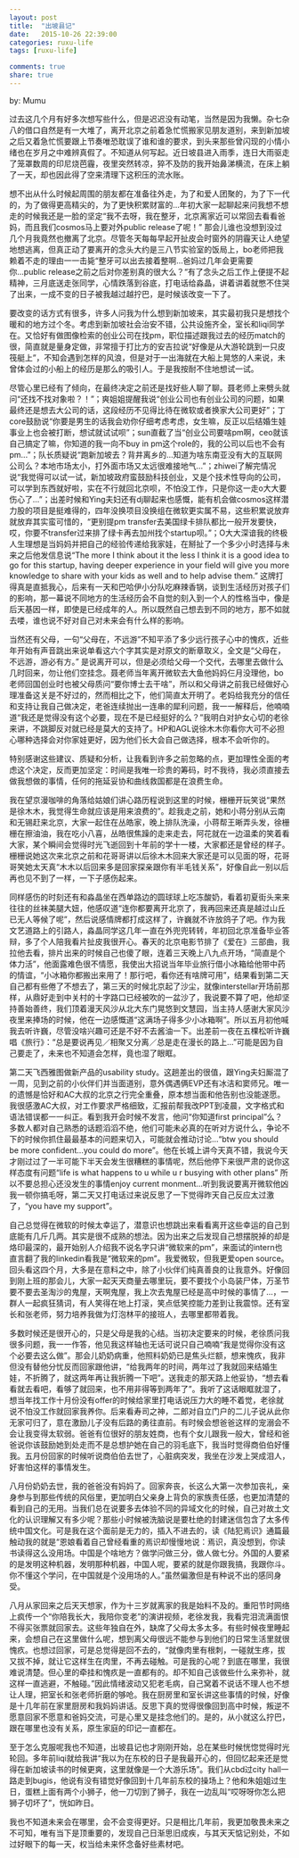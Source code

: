 ```yaml
---
layout: post
title:  "出坡县记"
date:   2015-10-26 22:39:00
categories: ruxu-life
tags: [ruxu-life]

comments: true
share: true
---
```


by: Mumu

过去这几个月有好多次想写些什么，但是迟迟没有动笔，当然是因为我懒。杂七杂八的借口自然是有一大堆了，离开北京之前着急忙慌搬家见朋友道别，来到新加坡之后又着急忙慌要跟上节奏唯恐耽误了谁和谁的要求，到头来那些曾闪现的小情小绪也在岁月之中难辨真假了。不知道从何写起。近日坡县进入雨季，连日大雨驱走了笼罩数周的印尼烧芭霾，夜里突然转凉，猝不及防的我开始鼻涕横流，在床上躺了一天，却也因此得了空来清理下这积压的流水账。

想不出从什么时候起周围的朋友都在准备往外走，为了和爱人团聚的，为了下一代的，为了做得更高精尖的，为了更快积累财富的...年初大家一起聊起来问我想不想走的时候我还是一脸的坚定“我不去呀，我在整牙，北京离家近可以常回去看看爸妈，而且我们cosmos马上要对外public release了呢！” 那会儿谁也没想到没过几个月我竟然也撤离了北京。尽管冬天每每早起开扯皮会时窗外的阴霾天让人绝望地想逃离，但真正动了要离开的念头大约是三八节实验室的饭局上，bo老师把我赖着不走的理由一一击毙“整牙可以出去接着整啊...爸妈过几年会更需要你...public release之前之后对你差别真的很大么？“有了念头之后工作上便提不起精神，三月底送走张同学，心情跌落到谷底，打电话给淼晶，讲着讲着就憋不住哭了出来，一成不变的日子被我越过越拧巴，是时候该改变一下了。

要改变的话方式有很多，许多人问我为什么想到新加坡来，其实最初我只是想找个暖和的地方过个冬。考虑到新加坡社会治安不错，公共设施齐全，室长和liqi同学在。又恰好有做图像检索的创业公司在找pm，职位描述跟我过去的经历match的很，简直就是量身定做，非常擅于打比方的安吉拉说“好像是从大游轮跳到一只皮筏艇上”，不知会遇到怎样的风浪，但是对于一出海就在大船上晃悠的人来说，未曾体会过的小船上的经历是那么的吸引人。于是我按耐不住地想试一试。

尽管心里已经有了倾向，在最终决定之前还是找好些人聊了聊。聂老师上来劈头就问“还找不找对象啦？！”；爽姐姐提醒我说“创业公司也有创业公司的问题，如果最终还是想去大公司的话，这段经历不见得比待在微软或者换家大公司更好”；丁core鼓励说“你要是男生的话我会劝你仔细考虑考虑，女生嘛，反正以后结婚生娃事业上也会被打断，想试就试试呗”；sun直截了当“创业公司要啥pm啊，ceo就该自己搞定了嘛，你知道的我一向不buy in pm这个role的，我的公司以后也不会有pm...”；队长质疑说“跑新加坡去？背井离乡的...知道为啥东南亚没有大的互联网公司么？本地市场太小，打外面市场又太远很难接地气...”；zhiwei了解完情况说“我觉得可以试一试，新加坡政府蛮鼓励科技创业，又是个技术性导向的公司，可以学到东西就好啦，实在不行就回北京呗，不怕没工作，只是你这一走o大大要伤心了...”；出差时候和Ying夫妇还有dj聊起来也感慨，能有机会做cosmos这样潜力股的项目是挺难得的，四年没换项目没换组在微软更实属不易，这些积累说放弃就放弃其实蛮可惜的，“更别提pm transfer去美国绿卡排队都比一般开发要快，哎，你要不transfer过来排了绿卡再去加州找个startup呗。”；O大大深谙我的终极人生理想是当妈妈并把自己的经验传递给我家娃，在掰扯了一个多少小时选择与未来之后他发信息说“The more I think about it the less I think it is a good idea to go for this startup, having deeper experience in your field will give you more knowledge to share with your kids as well and to help advise them.” 这牌打得真是直抵我心，后来有一天和巴哈伊小分队吃麻辣香锅，谈到生活经历对孩子们的影响，那一幕说不同地方的生活经历会不自觉的刻入到一个人的性格当中，像是后天基因一样，即使是已经成年的人。所以既然自己想去到不同的地方，那不如就去喽，谁也说不好对自己对未来会有什么样的影响。

当然还有父母，一句“父母在，不远游”不知平添了多少远行孩子心中的愧疚，近些年开始有声音跳出来说单看这六个字其实是对原文的断章取义，全文是“父母在，不远游，游必有方。” 是说离开可以，但是必须给父母一个交代，去哪里去做什么几时回来，勿让他们空挂念。聂老师当年离开微软去大鱼他妈妈仨月没理他，bo老师回国创业时也被父母质问“要你博士去干啥”，所以和父母讲之前我已经做好心理准备这关是不好过的，然而相比之下，他们简直太开明了。老妈给我充分的信任和支持让我自己做决定，老爸连续抛出一连串的犀利问题，我一一解释后，他喃喃道“我还是觉得没有这个必要，现在不是已经挺好的么？”我明白对护女心切的老徐来讲，不跳脚反对就已经是莫大的支持了。HP和AGL说徐木木你看你大可不必担心哪种选择会对你家娃更好，因为他们长大会自己做选择，根本不会听你的。

特别感谢这些建议、质疑和分析，让我看到许多之前忽略的点，更加理性全面的考虑这个决定，反而更加坚定：时间是我唯一珍贵的筹码，时不我待，我必须直接去做我想做的事情，任何的拖延妥协和曲线救国都是在浪费生命。

我在望京漫咖啡的角落给姑娘们讲心路历程说到这里的时候，栅栅开玩笑说“果然是徐木木，我觉得生命就应该是用来浪费的”。趁我走之前，她和小蒋分别从云南和无锡赶来北京，大家一起住在丛皓家，晚上排队洗澡，小蒋帮王晰弄头发，徐栅栅在擦油油，我在吃小八喜，丛皓很焦躁的走来走去，阿花就在一边温柔的笑着看大家，某个瞬间会觉得时光飞逝回到十年前的学十一楼，大家都还是曾经的样子。栅栅说她这次来北京之前和花哥哥讲以后徐木木回来大家还是可以见面的呀，花哥哥笑她太天真“木木以后回来多是回家探亲跟你有半毛钱关系”，好像自此一别以后再也见不到了一样，一下子感伤起来。

同样感伤的时刻还有和淼晶坐在西单路边的圆球球上吃冻酸奶，看着初夏街头来来往往的丝袜美腿大妞，他感叹道“连你都要离开北京了，我再回来还真是越过山丘已无人等候了呢”，然后说感情牌都打成这样了，许巍就不许放鸽子了吧。作为我文艺道路上的引路人，淼晶同学这几年一直在外兜兜转转，年初回北京准备毕业答辩，多了个人陪我看片扯皮我很开心。春天的北京电影节排了《爱在》三部曲，我拉他去看，排片出来的时候自己也傻了眼，连着三天晚上八九点开场，“简直是个体力活”，他面露难色很不情愿，我使出大招说当年毕业旅行借小冰箱给他带中药的情谊，“小冰箱你都搬出来用了！那行吧，看你还有啥牌可用”，结果看到第二天自己都有些倦了不想去了，第三天的时候北京起了沙尘，就像interstellar开场前那样，从鼎好走到中关村的十字路口已经被吹的一盆沙了，我说要不算了吧，他却坚持善始善终，我们顶着漫天风沙从北大东门晃悠到文慧园，当主持人感谢大家风沙夜里来捧场的时候，他在一边感慨道“这满场子得多少小冰箱啊”。所以五月初他喊我去听许巍，尽管没啥兴趣可还是不好不去酱油一下。出差前一夜在五棵松听许巍唱《旅行》：“总是要说再见／相聚又分离／总是走在漫长的路上...”可能是因为自己要走了，未来也不知道会怎样，竟也湿了眼眶。

第二天飞西雅图做新产品的usability study。这趟差出的很值，跟Ying夫妇厮混了一周，见到之前的小伙伴们并当面道别，意外偶遇俩EVP还有冰洁和窦师兄。唯一的遗憾是恰好和AC大叔的北京之行完全重叠，原本想当面和他告别也没能遂愿。我很感激AC大叔，对工作要求严格细致，汇报前帮我改PPT到凌晨，文字格式和语法错误都一一纠正。看到我开会时候不发言，他问“你知道first principal”么？多数人都对自己熟悉的话题滔滔不绝，他们可能未必真的在听对方说什么，争论不下的时候你抓住最最基本的问题来切入，可能就会推动讨论...“btw you should be more confident...you could do more”。他在长城上讲今天真不错，我说今天才刚过过了一半可能下半天会发生很糟糕的事情呢，然后他停下来很严肃的说你这样态度有问题“life is what happens to u while u r busying with other plans” 所以不要总担心还没发生的事情enjoy current monment...听到我说要离开微软他凶我一顿你搞毛呀，第二天又打电话过来说反思了一下觉得昨天自己反应太过激了，“you have my support”。

自己总觉得在微软的时候太幸运了，潜意识也想跳出来看看离开这些幸运的自己到底能有几斤几两。其实是很不成熟的想法。因为出来之后发现自己想摆脱掉的却是烙印最深的，最开始别人介绍我不说名字只讲“微软来的pm”，来面试的intern也直言翻了我的linkedin看我是“微软来的pm”。我爱微软，但我更爱open source。回头看这四个月，大多是在意料之中，除了小伙伴们纯真善良的让我意外。好像回到刚上班的那会儿，大家一起天天商量去哪里玩，要不要找个小岛装尸体，万圣节要不要去圣淘沙的鬼屋，天啊鬼屋，我上次去鬼屋已经是高中时候的事情了...，一群人一起疯狂猜词，有人笑得在地上打滚，笑点低笑控能力差到让我震惊。还有室长和张老师，努力培养我做为灯泡林平的接班人，去哪里都带着我。

多数时候还是很开心的，只是父母是我的心结。当初决定要来的时候，老徐质问我很多问题，我一一作答，他见我这样轴也无话可说只自己喃喃“我是觉得你没有这个必要去这么做”。那会儿奶奶病重，他照料奶奶已是焦头烂额，想来愧疚，我非但没有替他分忧反而回家跟他讲，“给我两年的时间，两年过了我就回来结婚生娃，不折腾了，就这两年再让我折腾一下吧”。送我走的那天路上他妥协，“想去看看就去看吧，看够了就回来，也不用非得等到两年了”。我听了这话眼眶就湿了，想当年找工作十月份没有offer的时候给家里打电话说压力大的睡不着觉，老徐就说不怕没工作就回家我养你。后来看寿司之神，二郎对自立门户的二儿子说从此你无家可归了，意在激励儿子没有后路的勇往直前。有时候会想爸爸这样的宠溺会不会让我变得太软弱。爸爸有位很好的朋友姓商，也有个女儿跟我一般大，曾经和爸爸说你该鼓励她到处走而不是总想护她在自己的羽毛底下，我当时觉得商伯伯好懂我。五月份回家的时候听说商伯伯去世了，心脏病突发，我坐在沙发上哭成泪人，好害怕这样的事情发生。

八月份奶奶去世，我的爸爸没有妈妈了。回家奔丧，长这么大第一次参加丧礼，亲身参与到那些传统的风俗里，更加明白父亲身上背负的家族责任感，也更加清楚的看到自己的无用。当我们总在说要多去体验不同的异域文化的时候，自己对故土文化的认识理解又有多少呢？那些小时候被洗脑说是要杜绝的封建迷信包含了太多传统中国文化。可是我在这个面前是无力的，插入不进去的，读《陆犯焉识》通篇最触动我的就是“恩娘看着自己曾经看重的焉识却慢慢地说：焉识，真没想到，你读书读得这么没用场。中国是个啥地方？做学问做三分，做人做七分。外国的人要紧的是发明这种机器，发明那种机器，中国人呢，要紧的就是你跟我搞，我跟你斗。你不懂这个学问，在中国就是个没用场的人。”虽然偏激但是有种说不出的感同身受。

八月从家回来之后天天想家，作为十三岁就离家的我是始料不及的。重阳节时网络上疯传一个“你陪我长大，我陪你变老”的演讲视频，老徐发我，我看完泪流满面恨不得买张票就回家去。这些年独自在外，缺席了父母太多太多。有些时候夜里睡起来，会想自己在这里做什么呢，想到离父母很远不能参与到他们的日常生活里就很愧疚。也想过回家，可是总觉得是回不去的，“就像肉里有根刺，一碰就生疼，拔又拔不掉，就让它这样生在肉里，不再去碰触。可是我的心呢？到底在哪里，我很难说清楚。但心里的牵挂和愧疚是一直都有的。却不知自己该做些什么来弥补，就这样一直逃避，不触碰。”因此情绪波动又犯老毛病，自己窝着不说话不理人也不想让人理，把室长和张老师折磨的够呛。我在厨房里和室长讲这些事情的时候，好像是十几年前在家里厨房和我妈妈讲话。反思下真的觉得很像回到高中时候，叛逆不愿意回家不愿意和爸妈交流，可是心里又是挂念他们的。是的，从小就这么拧巴，跟在哪里也没有关系，原生家庭的印记一直都在。

至于怎么克服呢我也不知道，出坡县记也才刚刚开始，总在某些时候恍惚觉得时光轮回。多年前liqi就给我讲“我以为在东校的日子是我最开心的，但回忆起来还是觉得在新加坡读书的时候更爽，这里就像是一个大游乐场”。我们从cbd过city hall一路走到bugis，他说有没有错觉好像回到十几年前东校的操场上？他和朱姐姐过生日，蛋糕上面有两个小狮子，他一刀切到了狮子，我在一边乱叫“哎呀呀你怎么把狮子切坏了”，恍如昨日。

我也不知道未来会在哪里，会不会变得更好。只是相比几年前，我更加敬畏未来之不可知，唯有当下是顶重要的，发现自己日渐思旧成疾，与其天天惦记别处，不如过好眼下的每一天，权当给未来怀念备好些素材吧。